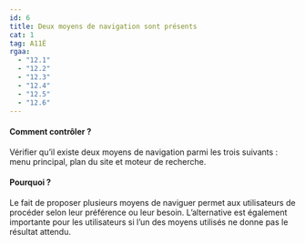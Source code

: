 ```yaml
---
id: 6
title: Deux moyens de navigation sont présents
cat: 1
tag: A11É
rgaa:
  - "12.1"
  - "12.2"
  - "12.3"
  - "12.4"
  - "12.5"
  - "12.6"
---
```



#### Comment contrôler ?

Vérifier qu’il existe deux moyens de navigation parmi les trois suivants : menu principal, plan du site et moteur de recherche.

#### Pourquoi ?

Le fait de proposer plusieurs moyens de naviguer permet aux utilisateurs de procéder selon leur préférence ou leur besoin. L’alternative est également importante pour les utilisateurs si l’un des moyens utilisés ne donne pas le résultat attendu.